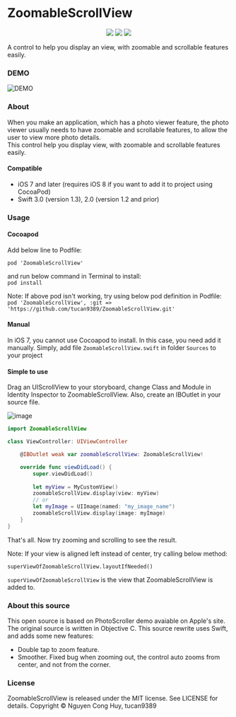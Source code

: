 # ZoomableScrollView
<p align="center">
    <a href=""><img src="https://img.shields.io/github/license/mashape/apistatus.svg"></a>
    <a href=""><img src="https://img.shields.io/badge/swift-2.0+-orange.svg"></a>
    <a href=""><img src="https://img.shields.io/badge/ios-8.0+-blue.svg"></a>
</p>

A control to help you display an view, with zoomable and scrollable features easily.

### DEMO
![DEMO](https://s3.amazonaws.com/tucan-images/ZoomableScrollViewDEMO002.gif)

### About
When you make an application, which has a photo viewer feature, the photo viewer usually needs to have zoomable and scrollable features, to allow the user to view more photo details.  
This control help you display view, with zoomable and scrollable features easily.

#### Compatible

- iOS 7 and later (requires iOS 8 if you want to add it to project using CocoaPod)
- Swift 3.0 (version 1.3), 2.0 (version 1.2 and prior)

### Usage

#### Cocoapod
Add below line to Podfile:  

```
pod 'ZoomableScrollView'
```  
and run below command in Terminal to install:  
`pod install`

Note: If above pod isn't working, try using below pod definition in Podfile:  
`pod 'ZoomableScrollView', :git => 'https://github.com/tucan9389/ZoomableScrollView.git'`
#### Manual
In iOS 7, you cannot use Cocoapod to install. In this case, you need add it manually. Simply, add file `ZoomableScrollView.swift` in folder `Sources` to your project

#### Simple to use
Drag an UIScrollView to your storyboard, change Class and Module in Identity Inspector to ZoomableScrollView. Also, create an IBOutlet in your source file.

![image](http://s10.postimg.org/jd12ztvkp/Tut1.jpg)

```swift
import ZoomableScrollView

class ViewController: UIViewController

    @IBOutlet weak var zoomableScrollView: ZoomableScrollView!

    override func viewDidLoad() {
        super.viewDidLoad()
        
        let myView = MyCustomView()
        zoomableScrollView.display(view: myView)
        // or
        let myImage = UIImage(named: "my_image_name")
        zoomableScrollView.display(image: myImage)
    }
}
```
That's all. Now try zooming and scrolling to see the result.

Note: If your view is aligned left instead of center, try calling below method:

```superViewOfZoomableScrollView.layoutIfNeeded()```

`superViewOfZoomableScrollView` is the view that ZoomableScrollView is added to.

### About this source
This open source is based on PhotoScroller demo avaiable on Apple's site. The original source is written in Objective C. This source rewrite uses Swift, and adds some new features:
- Double tap to zoom feature.
- Smoother. Fixed bug when zooming out, the control auto zooms from center, and not from the corner.

### License
ZoomableScrollView is released under the MIT license. See LICENSE for details. Copyright © Nguyen Cong Huy, tucan9389
